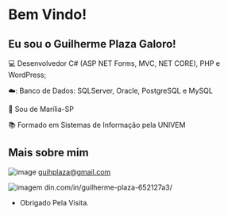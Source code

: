 # Bem Vindo!

 

## Eu sou o Guilherme Plaza Galoro!

 

:computer: Desenvolvedor C# (ASP NET Forms, MVC, NET CORE), PHP e WordPress;

☁️: Banco de Dados: SQLServer, Oracle, PostgreSQL e MySQL

:house_with_garden: Sou de Marília-SP

:books: Formado em Sistemas de Informação pela UNIVEM
 

## Mais sobre mim

![image](https://img.shields.io/badge/Gmail-D14836?style=for-the-badge&logo=gmail&logoColor=white)
 guihplaza@gmail.com

![imagem](https://img.shields.io/badge/LinkedIn-0077B5?style=for-the-badge&logo=linkedin&logoColor=white)
din.com/in/guilherme-plaza-652127a3/


- Obrigado Pela Visita.

